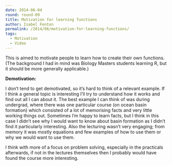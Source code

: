 ```yaml
---
date: 2014-06-04
round: round-09
title: Motivation for learning functions
author: Isabel Fenton
permalink: /2014/06/motivation-for-learning-functions/
tags:
  - Motivation
  - Video
---
```

This is aimed to motivate people to learn how to create their own functions. (The background I had in mind was Biology Masters students learning R, but it should be more generally applicable.)

**Demotivation:**

I don&#8217;t tend to get demotivated, so it&#8217;s hard to think of a relevant example. If I think a general topic is interesting I&#8217;ll try to understand how it works and find out all I can about it. The best example I can think of was during undergrad, where there was one particular course (on ocean basin formation) which consisted of a lot of memorising facts and very little working things out. Sometimes I&#8217;m happy to learn facts, but I think in this case I didn&#8217;t see why I would want to know about basin formation as I didn&#8217;t find it particularly interesting. Also the lecturing wasn’t very engaging; from memory it was mostly equations and few examples of how to use them or why we would want to use them.

I think with more of a focus on problem solving, especially in the practicals afterwards, if not in the lectures themselves then I probably would have found the course more interesting.
